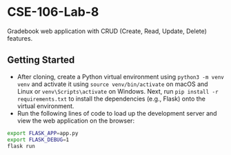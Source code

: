 # CSE-106-Lab-8

Gradebook web application with CRUD (Create, Read, Update, Delete) features.

## Getting Started

* After cloning, create a Python virtual environment using `python3 -m venv venv` and activate it using `source venv/bin/activate` on macOS and Linux or `venv\Scripts\activate` on Windows. Next, run `pip install -r requirements.txt` to install the dependencies (e.g., Flask) onto the virtual environment.
* Run the following lines of code to load up the development server and view the web application on the browser:

```bash
export FLASK_APP=app.py
export FLASK_DEBUG=1
flask run
```
